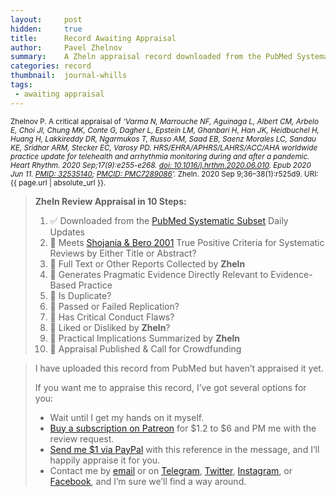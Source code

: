 ```yaml
---
layout:     post
hidden:     true
title:      Record Awaiting Appraisal
author:     Pavel Zhelnov
summary:    A Zheln appraisal record downloaded from the PubMed Systematic Subset daily updates.
categories: record
thumbnail:  journal-whills
tags:
 - awaiting appraisal
---
```


<small>Zhelnov P. A critical appraisal of _‘Varma N, Marrouche NF, Aguinaga L, Albert CM, Arbelo E, Choi JI, Chung MK, Conte G, Dagher L, Epstein LM, Ghanbari H, Han JK, Heidbuchel H, Huang H, Lakkireddy DR, Ngarmukos T, Russo AM, Saad EB, Saenz Morales LC, Sandau KE, Sridhar ARM, Stecker EC, Varosy PD. HRS/EHRA/APHRS/LAHRS/ACC/AHA worldwide practice update for telehealth and arrhythmia monitoring during and after a pandemic. Heart Rhythm. 2020 Sep;17(9):e255-e268. [doi: 10.1016/j.hrthm.2020.06.010](https://doi.org/10.1016/j.hrthm.2020.06.010). Epub 2020 Jun 11. [PMID: 32535140](https://pubmed.gov/32535140); [PMCID: PMC7289086](https://ncbi.nlm.nih.gov/pmc/PMC7289086)’._ Zheln. 2020 Sep 9;36–38(1):r525d9. URI: {{ page.url | absolute_url }}.</small>

> **Zheln Review Appraisal in 10 Steps:**
>
> 1. ✅ Downloaded from the [PubMed Systematic Subset](https://p1m.org/ssb) Daily Updates
> 2. 🔄 Meets [Shojania & Bero 2001](https://www.researchgate.net/publication/11820967_Taking_Advantage_of_the_Explosion_of_Systematic_Reviews_An_Efficient_MEDLINE_Search_Strategy) True Positive Criteria for Systematic Reviews by Either Title or Abstract?
> 3. 🔄 Full Text or Other Reports Collected by **Zheln**
> 4. 🔄 Generates Pragmatic Evidence Directly Relevant to Evidence-Based Practice
> 5. 🔄 Is Duplicate?
> 6. 🔄 Passed or Failed Replication?
> 7. 🔄 Has Critical Conduct Flaws?
> 8. 🔄 Liked or Disliked by **Zheln**?
> 9. 🔄 Practical Implications Summarized by **Zheln**
> 10. 🔄 Appraisal Published & Call for Crowdfunding

> I have uploaded this record from PubMed but haven’t appraised it yet.
>
> If you want me to appraise this record, I’ve got several options for you:
> * Wait until I get my hands on it myself.
> * [Buy a subscription on Patreon](https://patreon.com/zheln) for $1.2 to $6 and PM me with the review request.
> * [Send me $1 via PayPal](https://paypal.me/pjelnov) with this reference in the message, and I’ll happily appraise it for you.
> * Contact me by [email](mailto:pavel@zheln.com) or on [Telegram](https://t.me/drzhelnov), [Twitter](https://twitter.com/drzhelnov), [Instagram](https://instagram.com/igzheln), or [Facebook](https://facebook.com/drzhelnov), and I’m sure we’ll find a way around.
